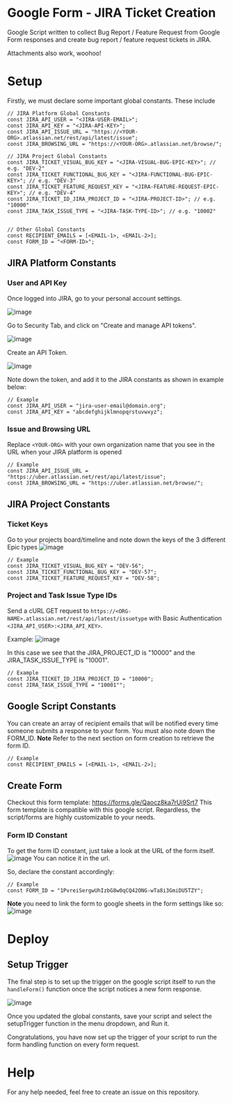 # Google Form - JIRA Ticket Creation
Google Script written to collect Bug Report / Feature Request from Google Form responses and create bug report / feature request tickets in JIRA.

Attachments also work, woohoo!


# Setup

Firstly, we must declare some important global constants. These include
```
// JIRA Platform Global Constants
const JIRA_API_USER = "<JIRA-USER-EMAIL>";
const JIRA_API_KEY = "<JIRA-API-KEY>";
const JIRA_API_ISSUE_URL = "https://<YOUR-ORG>.atlassian.net/rest/api/latest/issue";
const JIRA_BROWSING_URL = "https://<YOUR-ORG>.atlassian.net/browse/";

// JIRA Project Global Constants
const JIRA_TICKET_VISUAL_BUG_KEY = "<JIRA-VISUAL-BUG-EPIC-KEY>"; // e.g. "DEV-2"
const JIRA_TICKET_FUNCTIONAL_BUG_KEY = "<JIRA-FUNCTIONAL-BUG-EPIC-KEY>"; // e.g. "DEV-3"
const JIRA_TICKET_FEATURE_REQUEST_KEY = "<JIRA-FEATURE-REQUEST-EPIC-KEY>"; // e.g. "DEV-4"
const JIRA_TICKET_ID_JIRA_PROJECT_ID = "<JIRA-PROJECT-ID>"; // e.g. "10000"
const JIRA_TASK_ISSUE_TYPE = "<JIRA-TASK-TYPE-ID>"; // e.g. "10002"


// Other Global Constants
const RECIPIENT_EMAILS = [<EMAIL-1>, <EMAIL-2>];
const FORM_ID = "<FORM-ID>";
```

## JIRA Platform Constants

### User and API Key

   Once logged into JIRA, go to your personal account settings.
   
   ![image](https://github.com/pvico12/google-form-to-jira/assets/73671546/5718ad87-3b36-4717-ac4e-762be7c5bff8)

   Go to Security Tab, and click on "Create and manage API tokens".
   
   ![image](https://github.com/pvico12/google-form-to-jira/assets/73671546/28b6995e-0773-42d4-a5f3-e417b183f344)

   Create an API Token.
   
   ![image](https://github.com/pvico12/google-form-to-jira/assets/73671546/a9b72b4b-af59-4875-8d58-c09bfa510131)

   Note down the token, and add it to the JIRA constants as shown in example below:
   ```
   // Example
   const JIRA_API_USER = "jira-user-email@domain.org";
   const JIRA_API_KEY = "abcdefghijklmnopqrstuvwxyz";
   ```

### Issue and Browsing URL

   Replace ```<YOUR-ORG>``` with your own organization name that you see in the URL when your JIRA platform is opened
   ```
   // Example
   const JIRA_API_ISSUE_URL = "https://uber.atlassian.net/rest/api/latest/issue";
   const JIRA_BROWSING_URL = "https://uber.atlassian.net/browse/";
   ```

## JIRA Project Constants

### Ticket Keys

Go to your projects board/timeline and note down the keys of the 3 different Epic types
![image](https://github.com/pvico12/google-form-to-jira/assets/73671546/ae64b3a0-4b15-4b4c-8387-b6da0e38bc57)

```
// Example
const JIRA_TICKET_VISUAL_BUG_KEY = "DEV-56";
const JIRA_TICKET_FUNCTIONAL_BUG_KEY = "DEV-57";
const JIRA_TICKET_FEATURE_REQUEST_KEY = "DEV-58";
```

### Project and Task Issue Type IDs

Send a cURL GET request to ```https://<ORG-NAME>.atlassian.net/rest/api/latest/issuetype``` with Basic Authentication ```<JIRA_API_USER>:<JIRA_API_KEY>```.

Example:
![image](https://github.com/pvico12/google-form-to-jira/assets/73671546/c875fcfd-2d49-453d-97f9-6eae971ac2bc)

In this case we see that the JIRA_PROJECT_ID is "10000" and the JIRA_TASK_ISSUE_TYPE is "10001".

```
// Example
const JIRA_TICKET_ID_JIRA_PROJECT_ID = "10000";
const JIRA_TASK_ISSUE_TYPE = "10001"";
```


## Google Script Constants

You can create an array of recipient emails that will be notified every time someone submits a response to your form.
You must also note down the FORM_ID. **Note** Refer to the next section on form creation to retrieve the form ID.
```
// Example
const RECIPIENT_EMAILS = [<EMAIL-1>, <EMAIL-2>];
```

## Create Form
Checkout this form template: https://forms.gle/Qaocz8ka7rUi9Srt7
This form template is compatible with this google script. Regardless, the script/forms are highly customizable to your needs.

### Form ID Constant
To get the form ID constant, just take a look at the URL of the form itself.
![image](https://github.com/pvico12/google-form-to-jira/assets/73671546/cd1881e6-35dd-4d79-b742-cbad0120f5fb)
You can notice it in the url.

So, declare the constant accordingly:

```
// Example
const FORM_ID = "1PvreiSergwUhIzbG8w0qCQ42ONG-wTa8i3GmiDU5TZY";
```

**Note** you need to link the form to google sheets in the form settings like so:
![image](https://github.com/pvico12/google-form-to-jira/assets/73671546/310665a1-4025-4b14-b8ce-bdbd7b7b618c)


# Deploy

## Setup Trigger

The final step is to set up the trigger on the google script itself to run the ```handleForm()``` function once the script notices a new form response.

![image](https://github.com/pvico12/google-form-to-jira/assets/73671546/41747831-752f-41e0-82f8-d73a7a262104)

Once you updated the global constants, save your script and select the setupTrigger function in the menu dropdown, and Run it.

Congratulations, you have now set up the trigger of your script to run the form handling function on every form request.


# Help

For any help needed, feel free to create an issue on this repository.
